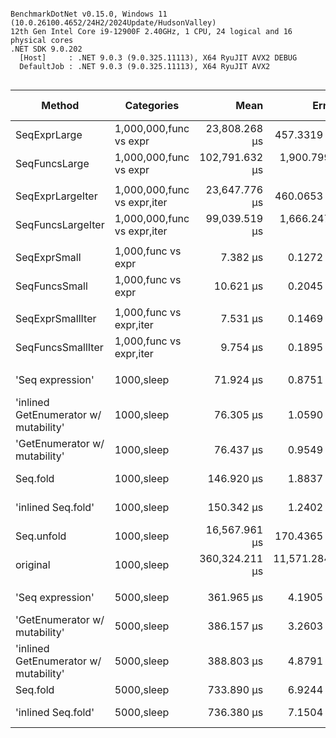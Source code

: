 ```

BenchmarkDotNet v0.15.0, Windows 11 (10.0.26100.4652/24H2/2024Update/HudsonValley)
12th Gen Intel Core i9-12900F 2.40GHz, 1 CPU, 24 logical and 16 physical cores
.NET SDK 9.0.202
  [Host]     : .NET 9.0.3 (9.0.325.11113), X64 RyuJIT AVX2 DEBUG
  DefaultJob : .NET 9.0.3 (9.0.325.11113), X64 RyuJIT AVX2


```
| Method                                | Categories                  | Mean           | Error          | StdDev         | Min            | Max            | Median         | P80            | P95            | Ratio             | RatioSD | Rank  | Gen0      | Gen1      | Gen2      | Allocated   | Alloc Ratio   |
|-------------------------------------- |---------------------------- |---------------:|---------------:|---------------:|---------------:|---------------:|---------------:|---------------:|---------------:|------------------:|--------:|------:|----------:|----------:|----------:|------------:|--------------:|
| SeqExprLarge                          | 1,000,000,func vs expr      |  23,808.268 μs |    457.3319 μs |    449.1611 μs |  23,268.044 μs |  24,467.425 μs |  23,842.825 μs |  24,399.122 μs |  24,466.750 μs |      4.32x faster |   0.16x |     * | 2312.5000 | 2281.2500 |  750.0000 | 27344.16 KB |    2.29x less |
| SeqFuncsLarge                         | 1,000,000,func vs expr      | 102,791.632 μs |  1,900.7996 μs |  3,378.6696 μs |  97,260.180 μs | 113,155.820 μs | 102,705.070 μs | 104,145.176 μs | 109,326.874 μs |          baseline |         |    ** | 5400.0000 | 5200.0000 | 1400.0000 | 62500.63 KB |               |
|                                       |                             |                |                |                |                |                |                |                |                |                   |         |       |           |           |           |             |               |
| SeqExprLargeIter                      | 1,000,000,func vs expr,iter |  23,647.776 μs |    460.0653 μs |    451.8457 μs |  22,978.725 μs |  24,694.438 μs |  23,397.517 μs |  23,930.728 μs |  24,471.029 μs |      4.19x faster |   0.15x |     * | 2312.5000 | 2281.2500 |  750.0000 | 27344.17 KB |    2.29x less |
| SeqFuncsLargeIter                     | 1,000,000,func vs expr,iter |  99,039.519 μs |  1,666.2471 μs |  2,961.7528 μs |  94,554.860 μs | 108,092.000 μs |  98,307.490 μs | 101,237.296 μs | 104,000.894 μs |          baseline |         |    ** | 5400.0000 | 5200.0000 | 1400.0000 | 62500.63 KB |               |
|                                       |                             |                |                |                |                |                |                |                |                |                   |         |       |           |           |           |             |               |
| SeqExprSmall                          | 1,000,func vs expr          |       7.382 μs |      0.1272 μs |      0.1128 μs |       7.162 μs |       7.543 μs |       7.376 μs |       7.478 μs |       7.534 μs |      1.44x faster |   0.04x |     * |    1.7929 |    0.0839 |         - |    27.49 KB |    2.28x less |
| SeqFuncsSmall                         | 1,000,func vs expr          |      10.621 μs |      0.2045 μs |      0.2512 μs |      10.186 μs |      11.071 μs |      10.630 μs |      10.840 μs |      10.963 μs |          baseline |         |    ** |    4.0741 |    0.4425 |         - |    62.58 KB |               |
|                                       |                             |                |                |                |                |                |                |                |                |                   |         |       |           |           |           |             |               |
| SeqExprSmallIter                      | 1,000,func vs expr,iter     |       7.531 μs |      0.1469 μs |      0.2414 μs |       7.117 μs |       7.985 μs |       7.528 μs |       7.774 μs |       7.884 μs |      1.30x faster |   0.05x |     * |    1.7853 |    0.0763 |         - |    27.49 KB |    2.28x less |
| SeqFuncsSmallIter                     | 1,000,func vs expr,iter     |       9.754 μs |      0.1895 μs |      0.2593 μs |       9.419 μs |      10.293 μs |       9.760 μs |       9.946 μs |      10.204 μs |          baseline |         |    ** |    4.0741 |    0.4425 |         - |    62.58 KB |               |
|                                       |                             |                |                |                |                |                |                |                |                |                   |         |       |           |           |           |             |               |
| &#39;Seq expression&#39;                      | 1000,sleep                  |      71.924 μs |      0.8751 μs |      0.8186 μs |      70.763 μs |      73.360 μs |      71.927 μs |      72.732 μs |      73.304 μs | 5,010.407x faster | 475.40x |     * |    1.7090 |         - |         - |    27.49 KB | 608.244x less |
| &#39;inlined GetEnumerator w/ mutability&#39; | 1000,sleep                  |      76.305 μs |      1.0590 μs |      0.9906 μs |      74.558 μs |      78.067 μs |      76.206 μs |      77.085 μs |      77.788 μs | 4,722.903x faster | 449.07x |    ** |    4.0283 |    0.3662 |         - |    62.58 KB | 267.217x less |
| &#39;GetEnumerator w/ mutability&#39;         | 1000,sleep                  |      76.437 μs |      0.9549 μs |      0.8932 μs |      75.271 μs |      78.157 μs |      76.451 μs |      76.883 μs |      77.843 μs | 4,714.614x faster | 447.51x |    ** |    4.0283 |    0.3662 |         - |    62.58 KB | 267.217x less |
| Seq.fold                              | 1000,sleep                  |     146.920 μs |      1.8837 μs |      1.7620 μs |     143.474 μs |     150.054 μs |     146.386 μs |     148.632 μs |     149.462 μs | 2,452.855x faster | 232.92x |   *** |    3.9063 |    0.2441 |         - |     62.6 KB | 267.117x less |
| &#39;inlined Seq.fold&#39;                    | 1000,sleep                  |     150.342 μs |      1.2402 μs |      1.1601 μs |     148.452 μs |     152.129 μs |     150.557 μs |     151.263 μs |     152.045 μs | 2,396.827x faster | 226.60x |   *** |    3.9063 |    0.2441 |         - |     62.6 KB | 267.117x less |
| Seq.unfold                            | 1000,sleep                  |  16,567.961 μs |    170.4365 μs |    159.4264 μs |  16,321.959 μs |  16,903.759 μs |  16,606.203 μs |  16,682.831 μs |  16,777.077 μs |    21.750x faster |   2.06x |  **** |         - |         - |         - |   207.37 KB |  80.638x less |
| original                              | 1000,sleep                  | 360,324.211 μs | 11,571.2841 μs | 34,118.1947 μs | 249,339.000 μs | 417,361.800 μs | 361,486.200 μs | 389,361.920 μs | 411,521.640 μs |          baseline |         | ***** | 1000.0000 |         - |         - | 16721.95 KB |               |
|                                       |                             |                |                |                |                |                |                |                |                |                   |         |       |           |           |           |             |               |
| &#39;Seq expression&#39;                      | 5000,sleep                  |     361.965 μs |      4.1905 μs |      3.9197 μs |     356.176 μs |     367.553 μs |     362.104 μs |     365.772 μs |     367.533 μs |      2.03x faster |   0.03x |     * |    8.7891 |    1.4648 |         - |   136.87 KB |    2.28x less |
| &#39;GetEnumerator w/ mutability&#39;         | 5000,sleep                  |     386.157 μs |      3.2603 μs |      2.7225 μs |     380.789 μs |     391.203 μs |     387.111 μs |     388.018 μs |     389.597 μs |      1.90x faster |   0.02x |    ** |   20.0195 |   19.5313 |         - |   312.58 KB |    1.00x less |
| &#39;inlined GetEnumerator w/ mutability&#39; | 5000,sleep                  |     388.803 μs |      4.8791 μs |      4.5639 μs |     379.463 μs |     395.923 μs |     389.013 μs |     392.393 μs |     394.711 μs |      1.89x faster |   0.03x |    ** |   20.0195 |   19.5313 |         - |   312.58 KB |    1.00x less |
| Seq.fold                              | 5000,sleep                  |     733.890 μs |      6.9244 μs |      6.4771 μs |     723.400 μs |     741.735 μs |     734.373 μs |     740.904 μs |     741.718 μs |          baseline |         |   *** |   19.5313 |   18.5547 |         - |    312.6 KB |               |
| &#39;inlined Seq.fold&#39;                    | 5000,sleep                  |     736.380 μs |      7.1504 μs |      6.6885 μs |     724.887 μs |     750.013 μs |     736.590 μs |     740.666 μs |     746.474 μs |      1.00x slower |   0.01x |   *** |   19.5313 |   18.5547 |         - |    312.6 KB |    1.00x more |
